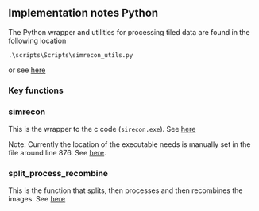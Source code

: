 ## Implementation notes Python

The Python wrapper and utilities for processing tiled data are found in the following location

```
.\scripts\Scripts\simrecon_utils.py
```

or see [here](https://github.com/True-North-Intelligent-Algorithms/simrecon/blob/main/scripts/Scripts/simrecon_utils.py)

### Key functions

### simrecon

This is the wrapper to the c code (```sirecon.exe```).  See [here](https://github.com/True-North-Intelligent-Algorithms/simrecon/blob/main/scripts/Scripts/simrecon_utils.py#L730)

Note:  Currently the location of the executable needs is manually set in the file around line 876.  See [here](https://github.com/True-North-Intelligent-Algorithms/simrecon/blob/main/scripts/Scripts/simrecon_utils.py#L876).

### split_process_recombine

This is the function that splits, then processes and then recombines the images.   See [here](https://github.com/True-North-Intelligent-Algorithms/simrecon/blob/main/scripts/Scripts/simrecon_utils.py#L1521)
